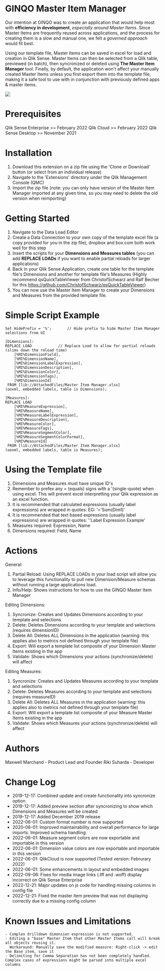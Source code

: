 # GINQO Master Item Manager
Our intention at GINQO was to create an application that would help most with **efficiency in development**, *especially around Master Items*. 
Since Master Items are frequently reused across applications, and the process for creating them is a slow and manual one, we felt a *governed approach* would fit best. 

Using our template file, Master Items can be saved in excel for load and creation in Qlik Sense. Master Items can then be selected from a Qlik table, previewed (in batch), then syncronized or deleted using **The Master Item Manager** tool. Finally, by default, the application won't affect your manually created Master Items unless you first export them into the template file, making it a safe tool to use with in conjunction with previously defined apps & master items.

![](demo.gif)

# Prerequisites
Qlik Sense Enterprise >= February 2022 
Qlik Cloud >= February 2022 
Qlik Sense Desktop >= November 2021

# Installation
1. Download this extension on a zip file using the 'Clone or Download' button (or select from an individual release)
2. Navigate to the 'Extensions' directory under the Qlik Management Console (QMC)
3. Import the zip file (note: you can only have version of the Master Item Manager imported at any given time, so you may need to delete the old version when reimporting)

# Getting Started
1. Navigate to the Data Load Editor
2. Create a Data Connection to your own copy of the template excel file (a copy provided for you in the zip file), dropbox and box.com both work well for this step
3. Insert the scripts for your **Dimensions and Measures tables** (you can add **REPLACE LOADs** if you want to enable partial reloads for larger applications)
4. Back in your Qlik Sense Application, create one table for the template file's Dimensions and another for template file's Measures (Highly recommend qsQuickTableViewer from ChristofSchwarz and Ralf Becher for this https://github.com/ChristofSchwarz/qsQuickTableViewer)
5. You can now use the Master Item Manager to create your Dimensions and Measures from the provided template file.

# Simple Script Example
```
Set HidePrefix = '%';		// Hide prefix to hide Master Item Manager selections from UI

[Dimensions]:
REPLACE LOAD			// Replace Load to allow for partial reloads (slims down the reload time)
	[%MI%DimensionField],
	[%MI%DimensionName],
	[%MI%DimensionLabelExpression],
	[%MI%DimensionDescription],
	[%MI%DimensionColor],
	[%MI%DimensionTags],
	[%MI%DimensionId]
 FROM [lib://AttachedFiles/Master Item Manager.xlsx]
(ooxml, embedded labels, table is Dimensions);

[Measures]:
REPLACE LOAD
	[%MI%MeasureExpression],
	[%MI%MeasureName],
	[%MI%MeasureLabelExpression],
	[%MI%MeasureDescription],
	[%MI%MeasureColor],
	[%MI%MeasureTags],
	[%MI%MeasureSegmentColor],
	[%MI%MeasureSegmentColorFormat],
	[%MI%MeasureId]
 FROM [lib://AttachedFiles/Master Item Manager.xlsx]
(ooxml, embedded labels, table is Measures);
```

# Using the Template file
1. Dimensions and Measures must have unique ID's
2. Remember to prefex any = (equals) signs with a '(single-quote) when using excel. This will prevent excel interpretting your Qlik expression as an excel function.
3. It is recommended that calculated expressions (usually label expressions) are wrapped in quotes: EG: '='Sum(Dim1)'
4. It is recommended that text based expressions (usually label expressions) are wrapped in quotes: ''Label Expression Example'
5. Measures required: Expression, Name
6. Dimensions required: Field, Name

# Actions
General:
1. Partial Reload: Using REPLACE LOADs in your load script will allow you to leverage this functionality to pull new Dimension/Measure schemas without running a large applications load.
2. Info/Help: Shows instructions for how to use the GINQO Master Item Manager

Editing Dimensions:
1. Syncronize: Creates and Updates Dimensions according to your template and selections
2. Delete: Deletes Dimensions according to your template and selections (requires dimensionID)
3. Delete All: Deletes ALL Dimensions in the application (warning: this applies also to metrics not defined through your template file)
4. Export: Will export a template list composite of your Dimension Master Items existing in the app
5. Validate: Shows which Dimensions your actions (synchronize/delete) will affect

Editing Measures:
1. Syncronize: Creates and Updates Measures according to your template and selections
2. Delete: Deletes Measures according to your template and selections (requires measureID)
3. Delete All: Deletes ALL Measures in the application (warning: this applies also to metrics not defined through your template file)
4. Export: Will export a template list composite of your Measure Master Items existing in the app
5. Validate: Shows which Measures your actions (synchronize/delete) will affect


# Authors
Maxwell Marchand - Product Lead and Founder
Riki Suharda - Developer

# Change Log
- 2019-12-17: Combined update and create functionality into syncronize option
- 2019-12-17: Added preview section after syncronizing to show which Dimensions and Measures will be created
- 2019-12-17: Added December 2019 release
- 2022-06-01: Custom format number is now supported
- 2020-06-01: Improved maintainability and overall performance for large imports. Improved schema handling.
- 2022-06-01: Measure segment colors are now exportable and importable in this version
- 2022-06-01: Dimension value colors are now exportable and importable in this version
- 2022-06-01: QlikCloud is now supported (Tested version: Februrary 2022)
- 2022-06-01: Some enhancements in layout and embedded images
- 2022-09-06: Fixes for media image links (.tff and .woff) display incorrect on Qlik Sense Enterprise
- 2022-12-21: Major updates on js code for handling missing columns in config file
- 2022-12-21: Fixed the master item preview that was not displaying correctly due to a missing config column

# Known Issues and Limitations
	- Complex drilldown dimension expression is not supported.
	- Editing a "base" Master Item that other Master Items call will break all objects reusing it.
	  Workaround: Manually save the modified measure: Right-click -> edit the Base item, save it
  	- Delimiting for Comma Separation has not been completely handled. Complex cases of expressions might be parsed into multiple excel columns
